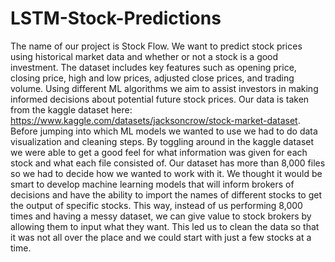 # LSTM-Stock-Predictions
The name of our project is Stock Flow. We want to predict stock prices using historical market data and whether or not a stock is a good investment. The dataset includes key features such as opening price, closing price, high and low prices, adjusted close prices, and trading volume. Using different ML algorithms we aim to assist investors in making informed decisions about potential future stock prices. Our data is taken from the kaggle dataset here: https://www.kaggle.com/datasets/jacksoncrow/stock-market-dataset. Before jumping into which ML models we wanted to use we had to do data visualization and cleaning steps. By toggling around in the kaggle dataset we were able to get a good feel for what information was given for each stock and what each file consisted of. Our dataset has more than 8,000 files so we had to decide how we wanted to work with it. We thought it would be smart to develop machine learning models that will inform brokers of decisions and have the ability to import the names of different stocks to get the output of specific stocks. This way, instead of us performing 8,000 times and having a messy dataset, we can give value to stock brokers by allowing them to input what they want. This led us to clean the data so that it was not all over the place and we could start with just a few stocks at a time. 
